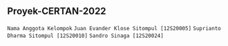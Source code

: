 ## Proyek-CERTAN-2022

```Nama Anggota Kelompok```
```Juan Evander Klose Sitompul [12S20005]```
```Suprianto Dharma Sitompul [12S20010]```
```Sandro Sinaga [12S20024]```


